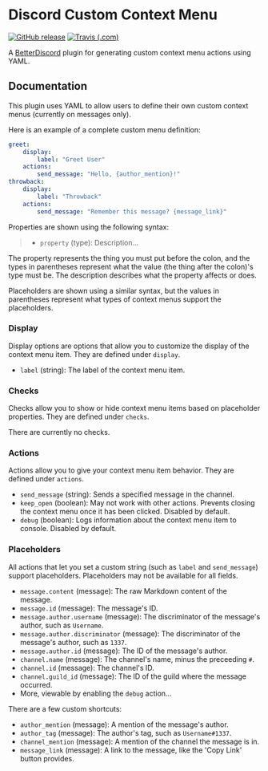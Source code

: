 # Discord Custom Context Menu

[![GitHub release](https://img.shields.io/github/release/haykam821/Discord-Custom-Context-Menu.svg?style=popout&label=github)](https://github.com/haykam821/Discord-Custom-Context-Menu/releases/latest)
[![Travis (.com)](https://img.shields.io/travis/com/haykam821/Discord-Custom-Context-Menu.svg?style=popout)](https://travis-ci.com/haykam821/Discord-Custom-Context-Menu)

A [BetterDiscord](https://betterdiscord.net/) plugin for generating custom context menu actions using YAML.

## Documentation

This plugin uses YAML to allow users to define their own custom context menus (currently on messages only).

Here is an example of a complete custom menu definition:

```yaml
greet:
    display:
        label: "Greet User"
    actions:
        send_message: "Hello, {author_mention}!"
throwback:
    display:
        label: "Throwback"
    actions:
        send_message: "Remember this message? {message_link}"
```

Properties are shown using the following syntax:

> * `property` (type): Description...

The property represents the thing you must put before the colon, and the types in parentheses represent what the value (the thing after the colon)'s type must be. The description describes what the property affects or does.

Placeholders are shown using a similar syntax, but the values in parentheses represent what types of context menus support the placeholders.

### Display

Display options are options that allow you to customize the display of the context menu item. They are defined under `display`.

* `label` (string): The label of the context menu item.

### Checks

Checks allow you to show or hide context menu items based on placeholder properties. They are defined under `checks`.

There are currently no checks.

### Actions

Actions allow you to give your context menu item behavior. They are defined under `actions`.

* `send_message` (string): Sends a specified message in the channel.
* `keep_open` (boolean): May not work with other actions. Prevents closing the context menu once it has been clicked. Disabled by default.
* `debug` (boolean): Logs information about the context menu item to console. Disabled by default.

### Placeholders

All actions that let you set a custom string (such as `label` and `send_message`) support placeholders. Placeholders may not be available for all fields.

* `message.content` (message): The raw Markdown content of the message.
* `message.id` (message): The message's ID.
* `message.author.username` (message): The discriminator of the message's author, such as `Username`.
* `message.author.discriminator` (message): The discriminator of the message's author, such as `1337`.
* `message.author.id` (message): The ID of the message's author.
* `channel.name` (message): The channel's name, minus the preceeding `#`.
* `channel.id` (message): The channel's ID.
* `channel.guild_id` (message): The ID of the guild where the message occurred.
* More, viewable by enabling the `debug` action...

There are a few custom shortcuts:

* `author_mention` (message): A mention of the message's author.
* `author_tag` (message): The author's tag, such as `Username#1337`.
* `channel_mention` (message): A mention of the channel the message is in.
* `message_link` (message): A link to the message, like the 'Copy Link' button provides.
